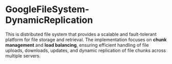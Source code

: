 # GoogleFileSystem-DynamicReplication
This is distributed file system that provides a scalable and fault-tolerant platform for file storage and retrieval. The implementation focuses on **chunk management** and **load balancing**, ensuring efficient handling of file uploads, downloads, updates, and dynamic replication of file chunks across multiple servers.
